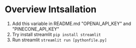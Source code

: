 # Overview Intsallation

1. Add this variable in README.md "OPENAI_API_KEY" and "PINECONE_API_KEY"
2. Try install streamlit `pip install streamlit`
3. Run streamlit `streamlit run [pythonfile.py]`
